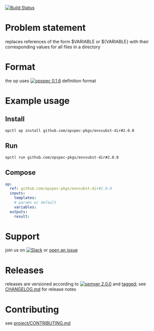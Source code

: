 [![Build Status](https://travis-ci.org/opspec-pkgs/envsubst-dir.svg?branch=master)](https://travis-ci.org/opspec-pkgs/envsubst-dir)

# Problem statement

replaces references of the form $VARIABLE or ${VARIABLE} with their corresponding values for all files in a directory

# Format

the op uses [![opspec 0.1.6](https://img.shields.io/badge/opspec-0.1.6-brightgreen.svg?colorA=6b6b6b&colorB=fc16be)](https://opspec.io/0.1.6) definition format

# Example usage

## Install

```shell
opctl op install github.com/opspec-pkgs/envsubst-dir#2.0.0
```

## Run

```
opctl run github.com/opspec-pkgs/envsubst-dir#2.0.0
```

## Compose

```yaml
op:
  ref: github.com/opspec-pkgs/envsubst-dir#2.0.0
  inputs:
    templates:
    # params w/ default
    variables:
  outputs:
    result:
```

# Support

join us on
[![Slack](https://opspec-slackin.herokuapp.com/badge.svg)](https://opspec-slackin.herokuapp.com/)
or
[open an issue](https://github.com/opspec-pkgs/envsubst-dir/issues)

# Releases

releases are versioned according to
[![semver 2.0.0](https://img.shields.io/badge/semver-2.0.0-brightgreen.svg)](http://semver.org/spec/v2.0.0.html)
and [tagged](https://git-scm.com/book/en/v2/Git-Basics-Tagging); see
[CHANGELOG.md](CHANGELOG.md) for release notes

# Contributing

see
[project/CONTRIBUTING.md](https://github.com/opspec-pkgs/project/blob/master/CONTRIBUTING.md)
